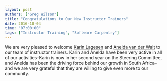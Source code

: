 ```yaml
---
layout: post
authors: ["Greg Wilson"]
title: "Congratulations to Our New Instructor Trainers"
date: 2016-10-04
time: "07:00:00"
tags: ["Instructor Training", "Software Carpentry"]
---
```


We are very pleased to welcome [Karin Lagesen]({{page.root}}/team/#lagesen_k)
and [Anelda van der Walt]({{page.root}}/team/#van-der-walt_anelda)
to our team of instructor trainers.
Karin and Anelda have been very active in all of our activities–Karin
is now in her second year on the Steering Committee,
and Anelda has been the driving force behind our growth in South Africa–and
we are very grateful that they are willing to give even more to our community.
